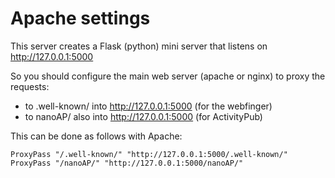 # Apache settings

This server creates a Flask (python) mini server that listens on http://127.0.0.1:5000

So you should configure the main web server (apache or nginx) to proxy the requests:

- to .well-known/ into http://127.0.0.1:5000 (for the webfinger)
- to nanoAP/ also into http://127.0.0.1:5000 (for ActivityPub)

This can be done as follows with Apache:

    ProxyPass "/.well-known/" "http://127.0.0.1:5000/.well-known/"
    ProxyPass "/nanoAP/" "http://127.0.0.1:5000/nanoAP/"

